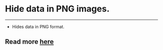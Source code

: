 # Hide data in PNG images.
---
- Hides data in PNG format.
## Read more [here](http://www.libpng.org/pub/png/spec/1.2/PNG-Structure.html)
